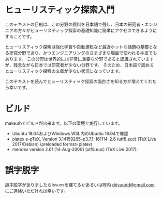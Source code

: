 # ヒューリスティック探索入門

このテキストの目的は、この分野の資料を日本語で残し、日本の研究者・エンジニアの方々がヒューリスティック探索の基礎知識に簡単にアクセスできるようにすることです。

ヒューリスティック探索は強化学習や自動運転など最近ホットな話題の基礎となる研究分野であり、かつエンジニアリングのさまざまな場面で使われる手法でもあります。
この分野は世界的には非常に重要な分野であると認識されていますが、残念ながら日本では研究者が少ない分野です。 
そのため、日本語で読めるヒューリスティック探索の文章が少ない状況になっています。

このテキストを読んでヒューリスティック探索の面白さを知る方が増えてくれたら幸いです。


# ビルド

make.shでビルドが出来ます。以下の環境で実行しています。

- Ubuntu 18.04およびWindows WSL内のUbuntu 18.04で確認
- platex e-pTeX, Version 3.14159265-p3.7.1-161114-2.6 (utf8.euc) (TeX Live 2017/Debian) (preloaded format=platex)
- mendex version 2.6f [14-Aug-2009] (utf8.euc) (TeX Live 2017).

# 誤字脱字

誤字脱字がありましたらIssuesを建てるかあるいは陣内 <ddyuudd@gmail.com>にご連絡いただければ幸いです。